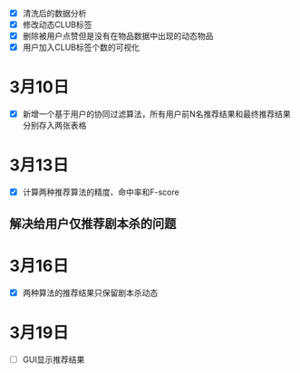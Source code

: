 - [x] 清洗后的数据分析<br>
- [x] 修改动态CLUB标签<br>
- [x] 删除被用户点赞但是没有在物品数据中出现的动态物品<br>
- [x] 用户加入CLUB标签个数的可视化<br>
# 3月10日
- [x] 新增一个基于用户的协同过滤算法，所有用户前N名推荐结果和最终推荐结果分别存入两张表格<br>
# 3月13日
- [x] 计算两种推荐算法的精度、命中率和F-score<br>

## 解决给用户仅推荐剧本杀的问题
# 3月16日
- [x] 两种算法的推荐结果只保留剧本杀动态
# 3月19日
- [ ] GUI显示推荐结果

